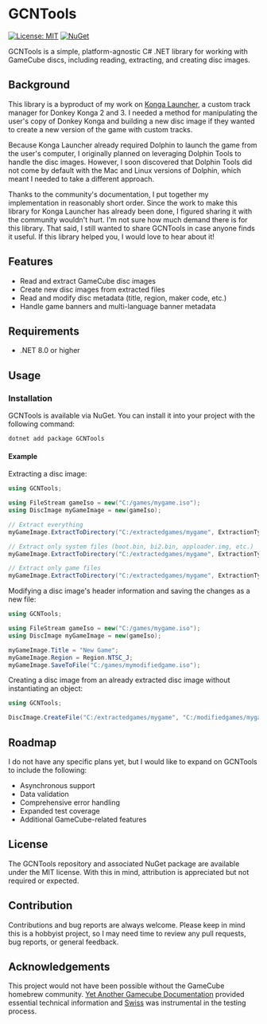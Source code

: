 # GCNTools
[![License: MIT](https://img.shields.io/badge/License-MIT-green.svg)](https://github.com/parhamgholami/GCNTools/blob/main/LICENSE)
[![NuGet](https://img.shields.io/nuget/v/GCNTools.svg)](https://www.nuget.org/packages/GCNTools)

GCNTools is a simple, platform-agnostic C# .NET library for working with GameCube discs, including reading, extracting, and creating disc images.

## Background
This library is a byproduct of my work on [Konga Launcher](http://kongalauncher.com), a custom track manager for Donkey Konga 2 and 3. I needed a method for manipulating the user's copy of Donkey Konga and building a new disc image if they wanted to create a new version of the game with custom tracks. 

Because Konga Launcher already required Dolphin to launch the game from the user's computer, I originally planned on leveraging Dolphin Tools to handle the disc images. However, I soon discovered that Dolphin Tools did not come by default with the Mac and Linux versions of Dolphin, which meant I needed to take a different approach.

Thanks to the community's documentation, I put together my implementation in reasonably short order. Since the work to make this library for Konga Launcher has already been done, I figured sharing it with the community wouldn't hurt. I'm not sure how much demand there is for this library. That said, I still wanted to share GCNTools in case anyone finds it useful. If this library helped you, I would love to hear about it!

## Features
- Read and extract GameCube disc images
- Create new disc images from extracted files
- Read and modify disc metadata (title, region, maker code, etc.)
- Handle game banners and multi-language banner metadata

## Requirements
- .NET 8.0 or higher

## Usage

### Installation
GCNTools is available via NuGet. You can install it into your project with the following command:

```
dotnet add package GCNTools
```

#### Example
Extracting a disc image:
```C#
using GCNTools;

using FileStream gameIso = new("C:/games/mygame.iso");
using DiscImage myGameImage = new(gameIso);

// Extract everything
myGameImage.ExtractToDirectory("C:/extractedgames/mygame", ExtractionType.ALL);

// Extract only system files (boot.bin, bi2.bin, apploader.img, etc.)
myGameImage.ExtractToDirectory("C:/extractedgames/mygame", ExtractionType.SYSTEM_DATA_ONLY);

// Extract only game files
myGameImage.ExtractToDirectory("C:/extractedgames/mygame", ExtractionType.FILES_ONLY);
```

Modifying a disc image's header information and saving the changes as a new file:
```C#
using GCNTools;

using FileStream gameIso = new("C:/games/mygame.iso");
using DiscImage myGameImage = new(gameIso);

myGameImage.Title = "New Game";
myGameImage.Region = Region.NTSC_J;
myGameImage.SaveToFile("C:/games/mymodifiedgame.iso");
```

Creating a disc image from an already extracted disc image without instantiating an object:
```C#
using GCNTools;

DiscImage.CreateFile("C:/extractedgames/mygame", "C:/modifiedgames/mygame.iso");
```

## Roadmap
I do not have any specific plans yet, but I would like to expand on GCNTools to include the following:

- Asynchronous support
- Data validation
- Comprehensive error handling
- Expanded test coverage
- Additional GameCube-related features

## License

The GCNTools repository and associated NuGet package are available under the MIT license. With this in mind, attribution is appreciated but not required or expected. 

## Contribution

Contributions and bug reports are always welcome. Please keep in mind this is a hobbyist project, so I may need time to review any pull requests, bug reports, or general feedback.

## Acknowledgements

This project would not have been possible without the GameCube homebrew community. [Yet Another Gamecube Documentation](https://www.gc-forever.com/yagcd/) provided essential technical information and [Swiss](https://github.com/emukidid/swiss-gc) was instrumental in the testing process.